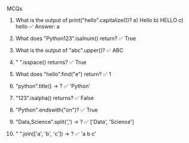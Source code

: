 MCQs
1. What is the output of print("hello".capitalize())?
a) Hello
b) HELLO
c) hello
✅ Answer: a

2. What does "Python123".isalnum() return?
✅ True

3. What is the output of "abc".upper()?
✅ ABC

4. "   ".isspace() returns?
✅ True

5. What does "hello".find("e") return?
✅ 1

6. "python".title() → ?
✅ 'Python'

7. "123".isalpha() returns?
✅ False

8. "Python".endswith("on")?
✅ True

9. "Data,Science".split(',') → ?
✅ ['Data', 'Science']

10. " ".join(['a', 'b', 'c']) → ?
✅ 'a b c'
